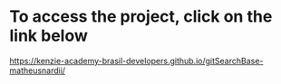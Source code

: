 # To access the project, click on the link below
https://kenzie-academy-brasil-developers.github.io/gitSearchBase-matheusnardii/